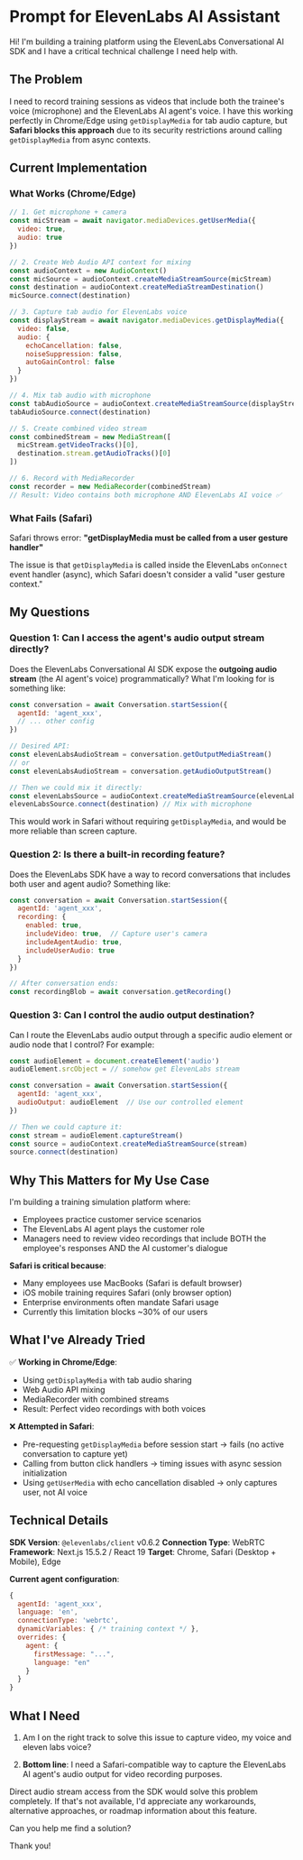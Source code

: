 # Prompt for ElevenLabs AI Assistant

Hi! I'm building a training platform using the ElevenLabs Conversational AI SDK and I have a critical technical challenge I need help with.

## The Problem
I need to record training sessions as videos that include both the trainee's voice (microphone) and the ElevenLabs AI agent's voice. I have this working perfectly in Chrome/Edge using `getDisplayMedia` for tab audio capture, but **Safari blocks this approach** due to its security restrictions around calling `getDisplayMedia` from async contexts.

## Current Implementation

### What Works (Chrome/Edge)
```javascript
// 1. Get microphone + camera
const micStream = await navigator.mediaDevices.getUserMedia({
  video: true,
  audio: true
})

// 2. Create Web Audio API context for mixing
const audioContext = new AudioContext()
const micSource = audioContext.createMediaStreamSource(micStream)
const destination = audioContext.createMediaStreamDestination()
micSource.connect(destination)

// 3. Capture tab audio for ElevenLabs voice
const displayStream = await navigator.mediaDevices.getDisplayMedia({
  video: false,
  audio: {
    echoCancellation: false,
    noiseSuppression: false,
    autoGainControl: false
  }
})

// 4. Mix tab audio with microphone
const tabAudioSource = audioContext.createMediaStreamSource(displayStream.getAudioTracks()[0])
tabAudioSource.connect(destination)

// 5. Create combined video stream
const combinedStream = new MediaStream([
  micStream.getVideoTracks()[0],
  destination.stream.getAudioTracks()[0]
])

// 6. Record with MediaRecorder
const recorder = new MediaRecorder(combinedStream)
// Result: Video contains both microphone AND ElevenLabs AI voice ✅
```

### What Fails (Safari)
Safari throws error: **"getDisplayMedia must be called from a user gesture handler"**

The issue is that `getDisplayMedia` is called inside the ElevenLabs `onConnect` event handler (async), which Safari doesn't consider a valid "user gesture context."

## My Questions

### Question 1: Can I access the agent's audio output stream directly?
Does the ElevenLabs Conversational AI SDK expose the **outgoing audio stream** (the AI agent's voice) programmatically? What I'm looking for is something like:
```javascript
const conversation = await Conversation.startSession({
  agentId: 'agent_xxx',
  // ... other config
})

// Desired API:
const elevenLabsAudioStream = conversation.getOutputMediaStream()
// or
const elevenLabsAudioStream = conversation.getAudioOutputStream()

// Then we could mix it directly:
const elevenLabsSource = audioContext.createMediaStreamSource(elevenLabsAudioStream)
elevenLabsSource.connect(destination) // Mix with microphone
```

This would work in Safari without requiring `getDisplayMedia`, and would be more reliable than screen capture.

### Question 2: Is there a built-in recording feature?
Does the ElevenLabs SDK have a way to record conversations that includes both user and agent audio? Something like:
```javascript
const conversation = await Conversation.startSession({
  agentId: 'agent_xxx',
  recording: {
    enabled: true,
    includeVideo: true,  // Capture user's camera
    includeAgentAudio: true,
    includeUserAudio: true
  }
})

// After conversation ends:
const recordingBlob = await conversation.getRecording()
```

### Question 3: Can I control the audio output destination?
Can I route the ElevenLabs audio output through a specific audio element or audio node that I control? For example:
```javascript
const audioElement = document.createElement('audio')
audioElement.srcObject = // somehow get ElevenLabs stream

const conversation = await Conversation.startSession({
  agentId: 'agent_xxx',
  audioOutput: audioElement  // Use our controlled element
})

// Then we could capture it:
const stream = audioElement.captureStream()
const source = audioContext.createMediaStreamSource(stream)
source.connect(destination)
```

## Why This Matters for My Use Case

I'm building a training simulation platform where:
- Employees practice customer service scenarios
- The ElevenLabs AI agent plays the customer role
- Managers need to review video recordings that include BOTH the employee's responses AND the AI customer's dialogue

**Safari is critical because**:
- Many employees use MacBooks (Safari is default browser)
- iOS mobile training requires Safari (only browser option)
- Enterprise environments often mandate Safari usage
- Currently this limitation blocks ~30% of our users

## What I've Already Tried

✅ **Working in Chrome/Edge**:
- Using `getDisplayMedia` with tab audio sharing
- Web Audio API mixing
- MediaRecorder with combined streams
- Result: Perfect video recordings with both voices

❌ **Attempted in Safari**:
- Pre-requesting `getDisplayMedia` before session start → fails (no active conversation to capture yet)
- Calling from button click handlers → timing issues with async session initialization
- Using `getUserMedia` with echo cancellation disabled → only captures user, not AI voice

## Technical Details

**SDK Version**: `@elevenlabs/client` v0.6.2
**Connection Type**: WebRTC
**Framework**: Next.js 15.5.2 / React 19
**Target**: Chrome, Safari (Desktop + Mobile), Edge

**Current agent configuration**:
```javascript
{
  agentId: 'agent_xxx',
  language: 'en',
  connectionType: 'webrtc',
  dynamicVariables: { /* training context */ },
  overrides: {
    agent: {
      firstMessage: "...",
      language: "en"
    }
  }
}
```

## What I Need
1. Am I on the right track to solve this issue to capture video, my voice and eleven labs voice? 

2. **Bottom line**: I need a Safari-compatible way to capture the ElevenLabs AI agent's audio output for video recording purposes.

Direct audio stream access from the SDK would solve this problem completely. If that's not available, I'd appreciate any workarounds, alternative approaches, or roadmap information about this feature.

Can you help me find a solution? 

Thank you!
